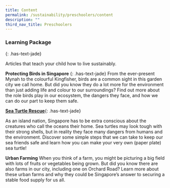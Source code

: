```yaml
---
title: Content
permalink: /sustainability/preschoolers/content
description: ""
third_nav_title: Preschoolers
---
```

### **Learning Package**
{: .has-text-jade}

Articles that teach your child how to live sustainably.

**Protecting Birds in Singapore**
{: .has-text-jade}
From the ever-present Mynah to the colourful Kingfisher, birds are a common sight in this garden city we call home. But did you know they do a lot more for the environment than just adding life and colour to our surroundings? Find out more about the role birds play in our ecosystem, the dangers they face, and how we can do our part to keep them safe.
 
[**Sea Turtle Rescue**](https://go.gov.sg/Tweenkerama){: .has-text-jade}

As an island nation, Singapore has to be extra conscious about the creatures who call the oceans their home. Sea turtles may look tough with their strong shells, but in reality they face many dangers from humans and the environment. Discover some simple steps that we can take to keep our sea friends safe and learn how you can make your very own (paper plate) sea turtle!
 
**Urban Farming**
When you think of a farm, you might be picturing a big field with lots of fruits or vegetables being grown. But did you know there are also farms in our city, including one on Orchard Road? Learn more about these urban farms and why they could be Singapore’s answer to securing a stable food supply for us all. 